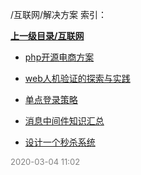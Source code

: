 /互联网/解决方案 索引：


**[上一级目录/互联网](/互联网/index.md)**

- [php开源电商方案](/互联网/解决方案/php开源电商方案.md)

- [web人机验证的探索与实践](/互联网/解决方案/web人机验证的探索与实践.md)

- [单点登录策略](/互联网/解决方案/单点登录策略.md)

- [消息中间件知识汇总](/互联网/解决方案/消息中间件知识汇总.md)

- [设计一个秒杀系统](/互联网/解决方案/设计一个秒杀系统.md)


<font size=2 color='grey'> 2020-03-04 11:02 </font>